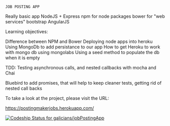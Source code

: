 	JOB POSTING APP

Really basic app
NodeJS + Express
npm for node packages
bower for "web services"
bootstrap
AngularJS


Learning objectives:

Difference between NPM and Bower
Deploying node apps into heroku
Using MongoDb to add persistance to our app
How to get Heroku to work with mongo db using mongolabs
Using a seed method to populate the db when it is empty

TDD: Testing asynchronous calls, and nested callbacks with mocha and Chai

Bluebird to add promises, that will help to keep cleaner tests, getting rid of nested call backs

To take a look at the project, please visit the URL:

https://postingmakerjobs.herokuapp.com/

[ ![Codeship Status for galicians/jobPostingApp](https://www.codeship.io/projects/e26f9310-4424-0132-a4ed-52edbda4e693/status)](https://www.codeship.io/projects/44792)